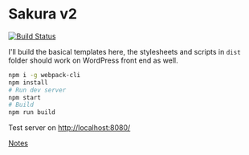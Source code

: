Sakura v2
====

[![Build Status](https://dev.azure.com/moezhx/sakura2/_apis/build/status/mashirozx.sakura2?branchName=master)](https://dev.azure.com/moezhx/sakura2/_build/latest?definitionId=1&branchName=master)

I'll build the basical templates here, the stylesheets and scripts in `dist` folder should work on WordPress front end as well. 

```bash
npm i -g webpack-cli
npm install
# Run dev server
npm start
# Build
npm run build
```

Test server on <http://localhost:8080/>

[Notes](./NOTES.md)